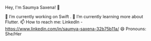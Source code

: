 
Hey, I'm Saumya Saxena! 👋

🔭 I’m currently working on Swift .
🌱 I’m currently learning more about Flutter.
📫 How to reach me: LinkedIn - https://www.linkedin.com/in/saumya-saxena-32b75b11a/
😄 Pronouns: She/Her
